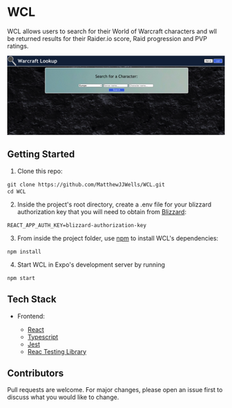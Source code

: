 # WCL
WCL allows users to search for their World of Warcraft characters and wll be returned results for their Raider.io score, Raid progression and PVP ratings. 

![WCL-Screenshot](https://github.com/MatthewJJWells/WCL/blob/main/frontend/src/images/Screen%20Shot%202021-05-24%20at%2013.28.08.png)

## Getting Started

1. Clone this repo:

```
git clone https://github.com/MatthewJJWells/WCL.git
cd WCL
```

2. Inside the project's root directory, create a .env file for your blizzard authorization key that you will need to obtain from [Blizzard](https://develop.battle.net/):

```
REACT_APP_AUTH_KEY=blizzard-authorization-key

```

3. From inside the project folder, use [npm](https://npmjs.com/) to install WCL's dependencies:

```
npm install
```

4. Start WCL in Expo's development server by running

```
npm start
```

## Tech Stack

- Frontend:
  
  - [React](https://reactjs.org/)
  - [Typescript](https://www.typescriptlang.org/)
  - [Jest](https://jestjs.io/)
  - [Reac Testing Library](https://testing-library.com/docs/react-testing-library/intro/)

## Contributors

Pull requests are welcome. For major changes, please open an issue first to discuss what you would like to change.




